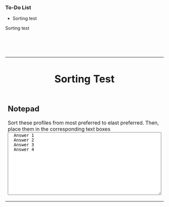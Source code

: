 

<div class="aside">
<h3>To-Do List</h3>
<ul>
  <li>Sorting test</li>
</ul>
</div>

Sorting test
<br>
<br>
<br>
<br>
<br>


<table style="border:none !important">
<tr><th style="border:none !important"><h1>Sorting Test</h1></th></tr>
<tr><td>

<h2>Notepad</h2>
<p>Sort these profiles from most preferred to elast preferred.
Then, place them in the corresponding text boxes 
<textarea style="width:100%;height:200px">
  Answer 1
  Answer 2
  Answer 3
  Answer 4
</textarea>

</td></tr>
</table>

<script>

</script>